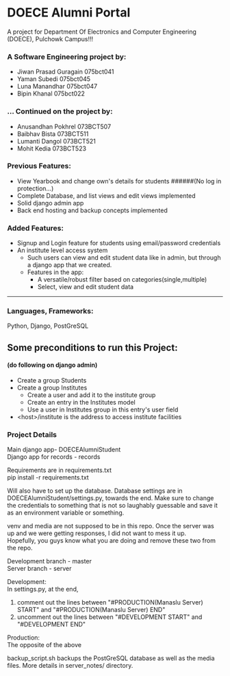 # DOECE Alumni Portal
A project for Department Of Electronics and Computer Engineering (DOECE), Pulchowk Campus!!!

### A Software Engineering project by:<br>
- Jiwan Prasad Guragain 075bct041<br>
- Yaman Subedi          075bct045<br>
- Luna Manandhar        075bct047<br>
- Bipin Khanal          075bct022<br>

### ... Continued on the project by:<br>
* Anusandhan Pokhrel 073BCT507<br>
* Baibhav Bista      073BCT511<br>
* Lumanti Dangol     073BCT521<br>
* Mohit Kedia        073BCT523<br>

### Previous Features:<br>
- View Yearbook and change own's details for students ######(No log in protection...)
- Complete Database, and list views and edit views implemented
- Solid django admin app
- Back end hosting and backup concepts implemented 

### Added Features:<br>
- Signup and Login feature for students using email/password credentials 
- An institute level access system
    * Such users can view and edit student data like in admin, but through a django app that we created.
    * Features in the app:
        - A versatile/robust filter based on categories(single,multiple)
        - Select, view and edit student data

-----------------------------------------------------------------------------------------------------------------------

### Languages, Frameworks:
Python, Django, PostGreSQL

## Some preconditions to run this Project:<br>
#### (do following on django admin)
- Create a group Students
- Create a group Institutes
   - Create a user and add it to the institute group
   - Create an entry in the Institutes model
   - Use a user in Institutes group in this entry's user field
- &lt;host&gt;/institute is the address to access institute facilities
   

### Project Details
Main django app- DOECEAlumniStudent<br>
Django app for records - records<br>

Requirements are in requirements.txt<br>
pip install -r requirements.txt<br>

Will  also have to set up the database.
Database settings are in DOECEAlumniStudent/settings.py, towards the end.
Make sure to change the credentials to something that is not so 
laughably guessable and save it as an environment variable or something.


venv and media are not supposed to be in this repo.
Once the server was up and we were getting responses, 
I did not want to mess it up.<br>
Hopefully, you guys know what you are doing 
and remove these two from the repo.


Development branch - master<br>
Server branch - server<br>

Development:<br>
In settings.py, at the end, 
1) comment out the lines between 
    "#PRODUCTION(Manaslu Server) START"
    and
    "#PRODUCTION(Manaslu Server) END"
2) uncomment out the lines between 
    "#DEVELOPMENT START"
    and
    "#DEVELOPMENT END"
    
Production:<br>
The opposite of the above

backup_script.sh backups the PostGreSQL database as well as the media files.
More details in server_notes/ directory.

